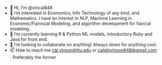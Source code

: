- 👋 Hi, I’m @vincal848
- 👀 I’m interested in Economics, Info Technology of any kind, and Mathematics. I have an interest in NLP, Machine Learning in Economic/Fianncial Modeling, and algorithm development for fiancial modeling.
- 🌱 I’m currently learning R & Python ML models, introductory Ruby and Java for front end.
- 💞️ I’m looking to collaborate on anything! Always down for anything cool.
- 📫 How to reach me cal.vinson@ttu.edu or calebjvinson848@gmail.com . Preferably the former

<!---
vincal848/vincal848 is a ✨ special ✨ repository because its `README.md` (this file) appears on your GitHub profile.
You can click the Preview link to take a look at your changes.
--->
